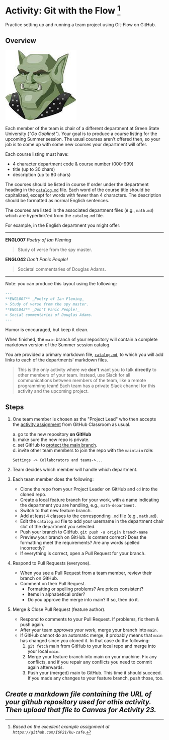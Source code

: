 # Activity: Git with the Flow [^1]

Practice setting up and running a team project using Git-Flow on GitHub.

## Overview

![greengoblinmascot](media/gg.jpeg)

Each member of the team is chair of a different department at Green State University (_"Go Goblins!"_). Your goal is to produce a course listing for the upcoming Summer session.  The usual courses aren't offered then, so your job is to come up with some new courses your department will offer.

Each course listing must have:

- 4 character department code & course number (000-999)
- title (up to 30 chars)
- description (up to 80 chars)

The courses should be listed in course # order under the department heading in the [`catalog.md`](./catalog.md) file. Each word of the course title should be capitalized, except for words with fewer than 4 characters. The description should be formatted as normal English sentences.

The courses are listed in the associated department files (e.g., `math.md`) which are hyperlink'ed from the `catalog.md` file.

For example, in the English department you might offer:

---

**ENGL007** _Poetry of Ian Fleming_
> Study of verse from the spy master.

**ENGL042** _Don't Panic People!_
> Societal commentaries of Douglas Adams.

---

Note: you can produce this layout using the following:

```markdown
---
**ENGL007** _Poetry of Ian Fleming_
> Study of verse from the spy master.  
**ENGL042** _Don't Panic People!_
> Social commentaries of Douglas Adams.  
---
```

Humor is encouraged, but keep it clean.

When finished, the `main` branch of your repository will contain a complete markdown version of the Summer session catalog.

You are provided a primary markdown file, [`catalog.md`](./catalog.md), to which you will add links to each of the departments' markdown files.

> This is the only activity where we **don't** want you to talk **directly** to other members of your team.  Instead, use Slack for all communications between members of the team, like a remote programming team!  Each team has a private Slack channel for this activity and the upcoming project.

## Steps

1. One team member is chosen as the "Project Lead" who then accepts the [activity assignment](https://classroom.github.com/a/oM0TW613) from GitHub Classroom as usual.  

    a. go to the new repository **on GitHub**  
    b. make sure the new repo is private.  
    c. set GitHub to [protect the main branch](https://github.com/CS50DartmouthWI25/home/blob/main/knowledge/units/protect-main.md).  
    d. invite other team members to join the repo with the  `maintain` role:  

    ```  
    Settings -> Collaborators and teams->...  
    ```  

2. Team decides which member will handle which department.

3. Each team member does the following:
	- Clone the repo from your Project Leader on GitHub and `cd` into the cloned repo.
	- Create a local feature branch for your work, with a name indicating the department you are handling, e.g., `math-department`.  
	- Switch to that new feature branch.
	- Add at least 4 classes to the corresponding `.md` file (e.g., `math.md`).
	- Edit the `catalog.md` file to add your username in the department chair slot of the department you selected.
	- Push your branch to GitHub.
		`git push -u origin branch-name`
	- Preview your branch on GitHub. Is content correct? Does the formatting meet the requirements? Are any words spelled incorrectly?
	- If everything is correct, open a Pull Request for your branch.  

4. Respond to Pull Requests (everyone).
    - When you see a Pull Request from a team member, review their
        branch on GitHub.
    - Comment on their Pull Request.
        - Formatting or spelling problems? Are prices consistent?
        - Items in alphabetical order?
        - Do you approve the merge into main?  If so, then do it.

5. Merge & Close Pull Request (feature author).
    - Respond to comments to your Pull Request. If problems, fix them
        & push again.
    - After your team _approves your work_, merge your branch into `main`.
    - If GitHub cannot do an automatic merge, it probably means that `main` has changed since you cloned it. In that case do the following:
        1. `git fetch` main from GitHub to your local repo and merge into your local `main`.
        2. Merge your feature branch into main on your machine. Fix any conflicts, and if you repair any conflicts you need to commit again afterwards.
        3. Push your (merged) main to GitHub. This time it should succeed. If you made any changes to your feature branch, push those, too.

***Create a markdown file containing the URL of your github repository used for othis activity. Then upload that file to Canvas for Activity 23.***
---
[^1]: _Based on the excellent example assignment at `https://github.com/ISP21/ku-cafe`._
